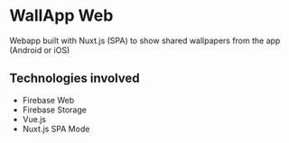 # WallApp Web

Webapp built with Nuxt.js (SPA) to show shared wallpapers from the app (Android or iOS)

## Technologies involved
- Firebase Web
- Firebase Storage
- Vue.js
- Nuxt.js SPA Mode
